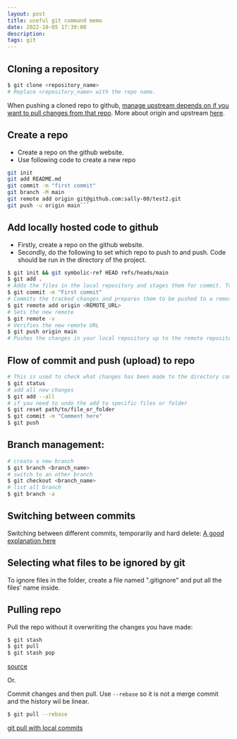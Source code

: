 ```yaml
---
layout: post
title: useful git command memo
date: 2022-10-05 17:39:00
description: 
tags: git
---
```


## Cloning a repository

```bash
$ git clone <repository_name>
# Replace <repository_name> with the repo name.
```
When pushing a cloned repo to github, [manage upstream depends on if you want to pull changes from that repo](https://stackoverflow.com/questions/18200248/cloning-a-repo-from-someone-elses-github-and-pushing-it-to-a-repo-on-my-github). More about origin and upstream [here](https://stackoverflow.com/questions/9257533/what-is-the-difference-between-origin-and-upstream-on-github).


## Create a repo
- Create a repo on the github website. 
- Use following code to create a new repo 
```bash
git init
git add README.md
git commit -m "first commit"
git branch -M main
git remote add origin git@github.com:sally-00/test2.git
git push -u origin main```
```

## Add locally hosted code to github
- Firstly, create a repo on the github website. 
- Secondly, do the following to set which repo to push to and push.
Code should be run in the directory of the project.
``` bash
$ git init && git symbolic-ref HEAD refs/heads/main
$ git add .
# Adds the files in the local repository and stages them for commit. To unstage a file or a folder, use 'git reset YOUR-FILE-OR-FOLDER'.
$ git commit -m "First commit"
# Commits the tracked changes and prepares them to be pushed to a remote repository. To remove this commit and modify the file, use 'git reset --soft HEAD~1' and commit and add the file again.
$ git remote add origin <REMOTE_URL>
# Sets the new remote
$ git remote -v
# Verifies the new remote URL
$ git push origin main
# Pushes the changes in your local repository up to the remote repository you specified as the origin
```

## Flow of commit and push (upload) to repo
``` bash
# This is used to check what changes has been made to the directory compared to the repo.
$ git status
# add all new changes
$ git add --all
# if you need to undo the add to specific files or folder
$ git reset path/to/file_or_folder
$ git commit -m "Comment here"
$ git push
```

## Branch management:
```bash
# create a new branch
$ git branch <branch_name>
# switch to an other branch
$ git checkout <branch_name>
# list all branch
$ git branch -a
```

## Switching between commits

Switching between different commits, temporarily and hard delete:
[A good explanation here](https://stackoverflow.com/questions/4114095/how-do-i-revert-a-git-repository-to-a-previous-commit)

## Selecting what files to be ignored by git

To ignore files in the folder, create a file named ".gitignore" and put all the files' name inside.



## Pulling repo

Pull the repo without it overwriting the changes you have made:
```bash
$ git stash
$ git pull
$ git stash pop
```
[source](https://stackoverflow.com/questions/19216411/how-do-i-pull-files-from-remote-without-overwriting-local-files)

Or.

Commit changes and then pull. Use `--rebase` so it is not a merge commit and the history wil be linear.
```bash
$ git pull --rebase
```
[git pull with local commits](https://happygitwithr.com/pull-tricky.html#git-pull-with-local-commits)
